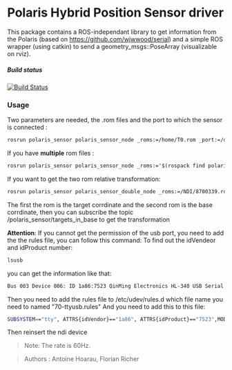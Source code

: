 Polaris Hybrid Position Sensor driver
==============
This package contains a ROS-independant library to get information from the Polaris (based on https://github.com/wjwwood/serial) and a simple ROS wrapper (using catkin) to send a geometry_msgs::PoseArray (visualizable on rviz).

##### Build status
[![Build Status](https://travis-ci.org/kuka-isir/polaris_sensor.svg?branch=master)](https://travis-ci.org/kuka-isir/polaris_sensor)
### Usage
Two parameters are needed, the .rom files and the port to which the sensor is connected :
```bash
rosrun polaris_sensor polaris_sensor_node _roms:=/home/T0.rom _port:=/dev/ttyUSB0
```

If you have **multiple** rom files :
```bash
rosrun polaris_sensor polaris_sensor_node _roms:="$(rospack find polaris_sensor)/rom/kuka.rom,$(rospack find polaris_sensor)/rom/T0.rom" _port:=/dev/ttyUSB0
```

If you want to get the two rom relative transformation:
```bash
rosrun polaris_sensor polaris_sensor_double_node _roms:=/NDI/8700339.rom,/NDI/8700449.rom _port:=/dev/ttyUSB0 
```
The first the rom is the target corrdinate and the second rom is the base corrdinate, then you can subscribe the topic /polaris_sensor/targets_in_base to get the transformation

**Attention**: If you cannot get the permission of the usb port, you need to add the the rules file, you can follow this command:
To find out the idVendeor and idProduct number:
```bash
lsusb
```

you can get the information like that:
```bash
Bus 003 Device 006: ID 1a86:7523 QinMing Electronics HL-340 USB Serial adapter
```

Then you need to add the rules file to /etc/udev/rules.d which file name you need to named "70-ttyusb.rules"
And you need to add this to this file:
```bash
SUBSYSTEM=="tty", ATTRS{idVendor}=="1a86", ATTRS{idProduct}=="7523",MODE="0666"
```

Then reinsert the ndi device

>Note: The rate is 60Hz.


> Authors : Antoine Hoarau, Florian Richer
